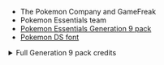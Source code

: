 - The Pokemon Company and GameFreak
- Pokemon Essentials team
- [Pokemon Essentials Generation 9 pack](https://www.pokecommunity.com/threads/generation-9-resource-pack-v21-1.527398/)
- [Pokemon DS font](https://fontstruct.com/fontstructions/show/1182741/pokemon-ds-font)

<details>
	<summary>Full Generation 9 pack credits</summary>

	Scripts:
	-Caruban
	-Lucidious89
	-Eskiss ((broken link removed))
	-StCooler (Original PLA Expansion script for Gen 8 Project in v18 and Status sprites)
	-PorousMist and curryofthepast ((broken link removed))

	PBS:
	-Caruban
	-Lucidious89
	-PorousMist (Updated the abilities, items, and moves description)
	-DJChaos (TM Items)
	-Futuresushi (Shortened abilities and moves description)

	Pokemon Battler Sprites:
	-Gen 1-5 Pokemon Sprites - veekun
	-Gen 6 Pokemon Sprites - All Contributors To Smogon X/Y Sprite Project
	-Gen 7 Pokemon Sprites - All Contributors To Smogon Sun/Moon Sprite Project
	-Gen 8 Pokemon Sprites - All Contributors To Smogon Sword/Shield Sprite Project
	-PLA Pokemon Sprites - Smogon Sprite Project
	Blaquaza, KingOfThe-X-Roads, KattenK, Travis, G.E.Z., SpheX, Hematite, SelenaArmorclaw
	-Gen 9 Pokemon Sprites - KingOfThe-X-Roads, Mak, Caruban, jinxed, leParagon, Sopita_Yorita, Azria, Mashirosakura,
	JordanosArt, Abnayami, OldSoulja, Katten, Divaruta 666, Clara, Skyflyer, AshnixsLaw, ace_stryfe
	-Gen 9 Vanilla style sprites - KingOfThe-X-Roads, Mak, Caruban, jinxed, leParagon, Sopita_Yorita, Azria, Mashirosakura, JordanosArt, Scept, NanaelJustice, SoyChim, KRLW890, AnonAlpaca, PokeJminer, Red7246, Carmanekko, Eduar, Lykeron, GriloKapu10, Mesayas, Erkey830, QDylm, PorousMist, OldSoulja, AlexandreV2.0, Z-nogyroP, lennybitao, Ruben1986, GRAFAIAIMX
	Blaquaza, KattenK, Travis, G.E.Z., SpheX, Hematite

	Pokemon Icon Sprites:
	-Gen 1-6 Pokemon Icon Sprites - Alaguesia, harveydentmd
	-Gen 7 Pokemon Icon Sprites - Marin, MapleBranchWing, Contributors to the DS Styled Gen 7+ Repository
	-Gen 8 Icon Sprites - Larry Turbo, Leparagon
	-Shiny Icon Sprites - StarrWolf, Pokemon Shattered Light Team
	-PLA Pokemon Icon Sprites - LuigiTKO
	-Gen 9 Icon Sprites - ezerart, JordanosArt
	-PLA Vanilla Icon Sprites - LuigiTKO, Pikafan2000, Cesare_CBass, Vent, Cesare_Cbass, MultiDiegoDani, leParagon, JWNutz
	and thanks for Pokémon Icons Act 2.9 - Teracristalizando
	-Gen 9 Vanilla Icon Sprites - Vent, Katten, leParagon, Cesare_CBass, AlexandreV2.0, Carmanekko, GRAFAIAIMX
	also thanks to Axel Loquendo, CarmaNekko, Divaruta 666, Okyo, JLauz735, and ClaraDragon for Iconos 9na Gen gba completos

	Pokemon Gen 9 Overworld sprites:
	-Gen 1-5 Pokemon Overworlds - MissingLukey, help-14, Kymoyonian, cSc-A7X, 2and2makes5, Pokegirl4ever, Fernandojl, Silver-Skies, TyranitarDark, Getsuei-H, Kid1513, Milomilotic11, Kyt666, kdiamo11, Chocosrawlooid, Syledude, Gallanty, Gizamimi-Pichu, 2and2makes5, Zyon17,LarryTurbo, spritesstealer, LarryTurbo
	-Gen 6+ Berry Tree Overworlds - Anarlaurendil
	-Gen 6 Pokemon Overworlds - princess-pheonix, LunarDusk, Wolfang62, TintjeMadelintje101, piphybuilder88
	-Gen 7 Pokemon Overworlds - Larry Turbo, princess-pheonix
	-Gen 8 Pokemon Overworlds - SageDeoxys, Wolfang62, LarryTurbo, tammyclaydon
	-PLA Pokemon Overworlds - Boonzeet, DarkusShadow, princess-phoenix, Ezeart, WolfPP
	-Gen 9 Pokemon Overworlds - Azria, DarkusShadow, EduarPokeN, Carmanekko, StarWolff, Caruban

	Pokemon Footprints :
	-Gen PLA-9 Pokemon Footprints - Caruban

	Pokemon Cries:
	-Gen 1-6 Pokemon Cries - Rhyden
	-Gen 7 Pokemon Cries - Marin, Rhyden
	-Gen 8 Pokemon Cries - Zeak6464
	-PLA Pokemon Cries - Morningdew
	-Gen 9 Pokemon Cries -
	Edited from Lightblade Absol's Gen 9 Cries compilation video
	Edited from HeroLinik's Pokemon Scarlet and Violet - Walking Wake and Iron Leaves Cries video
	Edited from HeroLinik's Pokemon Scarlet and Violet - All Teal Mask Cries video

	Item sprites:
	-Gen 9 item sprites - lichenprincess, Caruban, jinxed
	-PLA item sprites - AztecCroc, 3DJackArt, Caruban, lichenprincess

	Pokeballs battle animation and summary icon:
	-Caruban
	-WolfPP (Beast ball battle animation)

	Compilation of Resources:
	-Gen 9 Pack - Caruban
	-Gen 8/9 Resized Sprites - http404error
	-Gen 8 Pack - Golisopod User, UberDunsparce
</details>